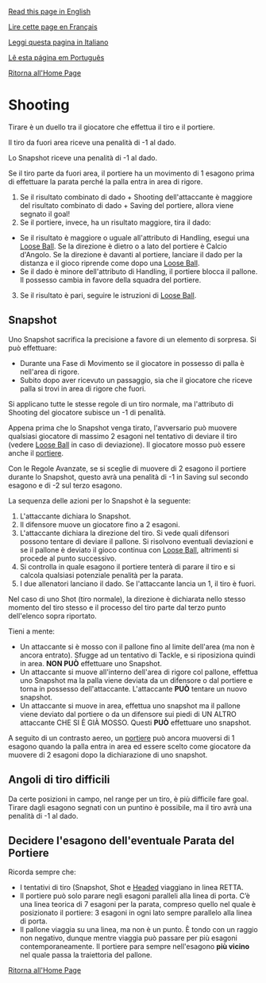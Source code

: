 [Read this page in English](https://counterattackgame.github.io/wiki/shooting)

[Lire cette page en Français](https://counterattackgame.github.io/wiki/fr/shooting)

[Leggi questa pagina in Italiano](https://counterattackgame.github.io/wiki/it/shooting)

[Lê esta página em Português](https://counterattackgame.github.io/wiki/pt/shooting)

[Ritorna all'Home Page](https://counterattackgame.github.io/wiki/it/index)
# Shooting

Tirare è un duello tra il giocatore che effettua il tiro e il portiere.

Il tiro da fuori area riceve una penalità di -1 al dado.

Lo Snapshot riceve una penalità di -1 al dado.

Se il tiro parte da fuori area, il portiere ha un movimento di 1 esagono prima di effettuare la parata perché la palla entra in area di rigore.

1. Se il risultato combinato di dado + Shooting dell'attaccante è maggiore del risultato combinato di dado + Saving del portiere, allora viene segnato il goal!
2. Se il portiere, invece, ha un risultato maggiore, tira il dado:

- Se il risultato è maggiore o uguale all'attributo di Handling, esegui una [Loose Ball](https://counterattackgame.github.io/wiki/it/loose_ball). Se la direzione è dietro o a lato del portiere è Calcio d'Angolo. Se la direzione è davanti al portiere, lanciare il dado per la distanza e il gioco riprende come dopo una [Loose Ball](https://counterattackgame.github.io/wiki/loose_ball).
- Se il dado è minore dell'attributo di Handling, il portiere blocca il pallone. Il possesso cambia in favore della squadra del portiere.

3. Se il risultato è pari, seguire le istruzioni di [Loose Ball](https://counterattackgame.github.io/wiki/it/loose_ball).

## Snapshot

Uno Snapshot sacrifica la precisione a favore di un elemento di sorpresa. Si può effettuare:

- Durante una Fase di Movimento se il giocatore in possesso di palla è nell'area di rigore.
- Subito dopo aver ricevuto un passaggio, sia che il giocatore che riceve palla si trovi in area di rigore che fuori.

Si applicano tutte le stesse regole di un tiro normale, ma l'attributo di Shooting del giocatore subisce un -1 di penalità.

Appena prima che lo Snapshot venga tirato, l'avversario può muovere qualsiasi giocatore di massimo 2 esagoni nel tentativo di deviare il tiro (vedere [Loose Ball](https://counterattackgame.github.io/wiki/it/loose_ball) in caso di deviazione). Il giocatore mosso può essere anche il [portiere](https://counterattackgame.github.io/wiki/goalkeeper).

Con le Regole Avanzate, se si sceglie di muovere di 2 esagono il portiere durante lo Snapshot, questo avrà una penalità di -1 in Saving sul secondo esagono e di -2 sul terzo esagono.

La sequenza delle azioni per lo Snapshot è la seguente:

1. L'attaccante dichiara lo Snapshot.
2. Il difensore muove un giocatore fino a 2 esagoni.
3. L'attaccante dichiara la direzione del tiro. Si vede quali difensori possono tentare di deviare il pallone. Si risolvono eventuali deviazioni e se il pallone è deviato il gioco continua con [Loose Ball](https://counterattackgame.github.io/wiki/it/loose_ball), altrimenti si procede al punto successivo.
4. Si controlla in quale esagono il portiere tenterà di parare il tiro e si calcola qualsiasi potenziale penalità per la parata.
5. I due allenatori lanciano il dado. Se l'attaccante lancia un 1, il tiro è fuori.

Nel caso di uno Shot (tiro normale), la direzione è dichiarata nello stesso momento del tiro stesso e il processo del tiro parte dal terzo punto dell'elenco sopra riportato.

Tieni a mente:

- Un attaccante si è mosso con il pallone fino al limite dell'area (ma non è ancora entrato). Sfugge ad un tentativo di Tackle, e si riposiziona quindi in area. **NON PUÒ** effettuare uno Snapshot.
- Un attaccante si muove all'interno dell'area di rigore col pallone, effettua uno Snapshot ma la palla viene deviata da un difensore o dal portiere e torna in possesso dell'attaccante. L'attaccante **PUÒ** tentare un nuovo snapshot.
- Un attaccante si muove in area, effettua uno snapshot ma il pallone viene deviato dal portiere o da un difensore sui piedi di UN ALTRO attaccante CHE SI È GIÀ MOSSO. Questi **PUÒ** effettuare uno snapshot.

A seguito di un contrasto aereo, un [portiere](https://counterattackgame.github.io/wiki/it/goalkeeper) può ancora muoversi di 1 esagono quando la palla entra in area ed essere scelto come giocatore da muovere di 2 esagoni dopo la dichiarazione di uno snapshot.

## Angoli di tiro difficili

Da certe posizioni in campo, nel range per un tiro, è più difficile fare goal. Tirare dagli esagono segnati con un puntino è possibile, ma il tiro avrà una penalità di -1 al dado.

## Decidere l'esagono dell'eventuale Parata del Portiere

Ricorda sempre che:

- I tentativi di tiro (Snapshot, Shot e [Headed](https://counterattackgame.github.io/wiki/it/heading) viaggiano in linea RETTA.
- Il portiere può solo parare negli esagoni paralleli alla linea di porta. C’è una linea teorica di 7 esagoni per la parata, compreso quello nel quale è posizionato il portiere: 3 esagoni in ogni lato sempre parallelo alla linea di porta.
- Il pallone viaggia su una linea, ma non è un punto. È tondo con un raggio non negativo, dunque mentre viaggia può passare per più esagoni contemporaneamente.
Il portiere para sempre nell'esagono **più vicino** nel quale passa la traiettoria del pallone.

[Ritorna all'Home Page](https://counterattackgame.github.io/wiki/it/index)
